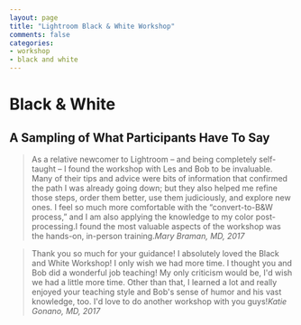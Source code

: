 ```yaml
---
layout: page
title: "Lightroom Black & White Workshop"
comments: false
categories:
- workshop
- black and white
---
```


# Black & White

## A Sampling of What Participants Have To Say

> As a relative newcomer to Lightroom – and being completely self-taught – I found the workshop with Les and Bob to be invaluable. Many of their tips and advice were bits of information that confirmed the path I was already going down; but they also helped me refine those steps, order them better, use them judiciously, and explore new ones. I feel so much more comfortable with the “convert-to-B&W process,” and I am also applying the knowledge to my color post-processing.I found the most valuable aspects of the workshop was the hands-on, in-person training.<cite>Mary Braman, MD, 2017</cite>

<p></p>

> Thank you so much for your guidance! I absolutely loved the Black and White Workshop! I only wish we had more time. I thought you and Bob did a wonderful job teaching! My only criticism would be, I'd wish we had a little more time. Other than that, I learned a lot and really enjoyed your teaching style and Bob's sense of humor and his vast knowledge, too. I'd love to do another workshop with you guys!<cite>Katie Gonano, MD, 2017</cite>

